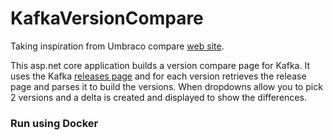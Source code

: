 KafkaVersionCompare
=================
Taking inspiration from Umbraco compare [web site](https://our.umbraco.com/download/releases/compare).

This asp.net core application builds a version compare page for Kafka. It uses the Kafka [releases page](https://archive.apache.org/dist/kafka/) and for each version
retrieves the release page and parses it to build the versions.  When dropdowns allow you to pick 2 versions and a delta is created and displayed to show the differences.

### Run using Docker ###

